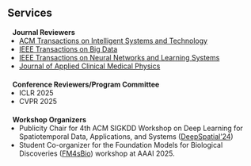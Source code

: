 ## Services
<h4 style="margin:0 10px 0;">Journal Reviewers</h4>

<ul style="margin:0 0 20px;">
    <li><a href="https://dl.acm.org/journal/tist"><autocolor>ACM Transactions on Intelligent Systems and Technology</autocolor></a></li>
    <li><a href="https://ieeexplore.ieee.org/xpl/RecentIssue.jsp?punumber=6687317"><autocolor>IEEE Transactions on Big Data</autocolor></a></li>
    <li><a href="https://ieeexplore.ieee.org/xpl/RecentIssue.jsp?punumber=5962385"><autocolor>IEEE Transactions on Neural Networks and Learning Systems</autocolor></a></li>
    <li><a href="https://aapm.onlinelibrary.wiley.com/journal/15269914"><autocolor>Journal of Applied Clinical Medical Physics</autocolor></a></li>
</ul>

<h4 style="margin:0 10px 0;">Conference Reviewers/Program Committee</h4>

<ul style="margin:0 0 20px;">
    <li>ICLR 2025</li>
    <li>CVPR 2025</li>
</ul>

<h4 style="margin:0 10px 0;">Workshop Organizers</h4>

<ul style="margin:0 0 20px;">
    <li>Publicity Chair for 4th ACM SIGKDD Workshop on Deep Learning for Spatiotemporal Data, Applications, and Systems (<a href="https://deepspatial2024.github.io/">DeepSpatial’24</a>)</li>            <li>Student Co-organizer for the Foundation Models for Biological Discoveries (<a href="https://llms4science-community.github.io/aaai2025">FM4sBio</a>) workshop at AAAI 2025.</li>    
</ul>
